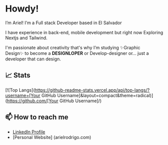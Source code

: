 
# Howdy!
 I’m Ariel! I’m a Full stack Developer based in El Salvador 

I have experience in back-end, mobile development but right now Exploring Nextjs and Tailwind.

 I'm passionate about creativity that's why I’m studying ✨Graphic Design✨ to become a **DESIGNLOPER** or Develop-designer or… just a developer that can design.



## 📈 Stats


[![Top Langs](https://github-readme-stats.vercel.app/api/top-langs/?username=[Your GitHub Username]&layout=compact&theme=radical)](https://github.com/[Your GitHub Username]/)


## 📫 How to reach me

- [LinkedIn Profile](https://www.linkedin.com/in/arielrodrigo/)
- [Personal Website] (arielrodrigo.com)
